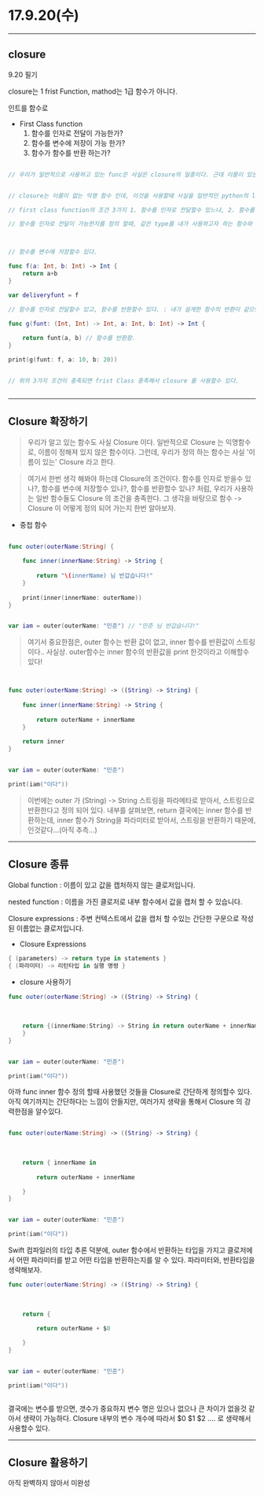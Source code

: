 # 17.9.20(수)

---


## closure 

9.20 필기

closure는 1 frist Function, mathod는 1급 함수가 아니다. 

인트를 함수로


 - First Class function
    1. 함수를 인자로 전달이 가능한가?
    2. 함수를 변수에 저장이 가능 한가?
    3. 함수가 함수를 반환 하는가?

   
```swift

// 우리가 일반적으로 사용하고 있는 func은 사실은 closure의 일종이다. 근데 이름이 있는 closure이다...


// closure는 이름이 없는 익명 함수 인데, 이것을 사용할때 사실을 일반적인 python의 lambda의 사용 처럼 간단하게 사용할수 있는데, 기본적으로, 

// first class function의 조건 3가지 1. 함수를 인자로 전달할수 있느냐, 2. 함수를 반환할수 있느냐ㅐ, 3. 함수를 변수에 저장이 가능하느냐 이 3가지를 가지고, closure를 어떻게 사용하는지 찾아갈수있다. 

// 함수를 인자로 전달이 가능한지를 정의 할때, 같은 type를 내가 사용하고자 하는 함수와 같은 타입으로 인자를 반환할수 있게 설계 해놓으면, 그것 그대로 사용할수 있다.



// 함수를 변수에 저장할수 있다.

func f(a: Int, b: Int) -> Int {
    return a+b
}

var deliveryfunt = f

// 함수를 인자로 전달할수 있고, 함수를 반환할수 있다. : 내가 설계한 함수의 반환이 같으면 인자로 전달이가능함.

func g(funt: (Int, Int) -> Int, a: Int, b: Int) -> Int {
    
    return funt(a, b) // 함수를 반환함.
}

print(g(funt: f, a: 10, b: 20))


// 위의 3가지 조건이 충족되면 frist Class 충족해서 closure 를 사용할수 있다. 



```

---


## Closure 확장하기

> 우리가 알고 있는 함수도 사실 Closure 이다. 일반적으로 Closure 는 익명함수로, 이름이 정해져 있지 않은 함수이다. 그런데, 우리가 정의 하는 함수는 사실 '이름이 있는' Closure 라고 한다. 
 
> 여기서 한번 생각 해봐야 하는데 Closure의 조건이다. 함수를 인자로 받을수 있나?, 함수를 변수에 저장할수 있나?, 함수를 반환할수 있나? 처럼, 우리가 사용하는 일반 함수들도 Closure 의 조건을 충족한다. 그 생각을 바탕으로 함수 -> Closure 이 어떻게 정의 되어 가는지 한번 알아보자.




 - 중첩 함수

```swift

func outer(outerName:String) {
    
    func inner(innerName:String) -> String {
        
        return "\(innerName) 님 반갑습니다!"
    }
    
    print(inner(innerName: outerName))
}


var iam = outer(outerName: "민준") // "민준 님 반갑습니다!"

```

> 여기서 중요한점은, outer 함수는 반환 값이 없고, inner 함수를 반환값이 스트링이다.. 사실상. outer함수는 inner 함수의 반환값을 print 한것이라고 이해할수 있다!


```swift


func outer(outerName:String) -> ((String) -> String) {
    
    func inner(innerName:String) -> String {
        
        return outerName + innerName
    }
    
    return inner
}


var iam = outer(outerName: "민준")

print(iam("이다"))


```
> 이번에는 outer 가 (String) -> String     스트링을 파라메타로 받아서, 스트링으로 반환한다고 정의 되어 있다. 내부를 살펴보면, return 결국에는 inner 함수를 반환하는데, inner 함수가 String을 파라미터로 받아서, 스트링을 반환하기 때문에, 인것같다...(아직 추측...)


---
## Closure 종류 
 
Global function :  이름이 있고 값을 캡처하지 않는 클로저입니다.
nested function : 이름을 가진 클로저로 내부 함수에서 값을 캡처 할 수 있습니다.
Closure expressions : 주변 컨텍스트에서 값을 캡처 할 수있는 간단한 구문으로 작성된이름없는 클로저입니다.

 - Closure Expressions 

```swift
{ (parameters) -> return type in statements }
{ (파라미터) -> 리턴타입 in 실행 명령 }


```

 - closure 사용하기

 
```swift
func outer(outerName:String) -> ((String) -> String) {
    
    
    
    return {(innerName:String) -> String in return outerName + innerName
    }
}


var iam = outer(outerName: "민준")

print(iam("이다"))


```

아까 func inner 함수 정의 할때 사용했던 것들을 Closure로 간단하게 정의할수 있다. 
아직 여기까지는 간단하다는 느낌이 안들지만, 여러가지 생략을 통해서 Closure 의 강력한점을 알수있다.


```swift

func outer(outerName:String) -> ((String) -> String) {
    
    
    
    return { innerName in
        
        return outerName + innerName

    }
}


var iam = outer(outerName: "민준")

print(iam("이다"))

```

Swift 컴파일러의 타입 추론 덕분에, outer 함수에서 반환하는 타입을 가지고 클로저에서 어떤 파라미터를 받고 어떤 타입을 반환하는지를 알 수 있다. 파라미터와, 반환타입을 생략해보자. 

```swift
func outer(outerName:String) -> ((String) -> String) {
    
    
    
    return {
        
        return outerName + $0

    }
}


var iam = outer(outerName: "민준")

print(iam("이다"))



```

결국에는 변수를 받으면, 갯수가 중요하지 변수 명은 있으나 없으나 큰 차이가 없을것 같아서 생략이 가능하다. Closure 내부의 변수 개수에 따라서 $0 $1 $2 .... 로 생략해서 사용할수 있다.

---

## Closure 활용하기

아직 완벽하지 않아서 미완성
 

	
 


